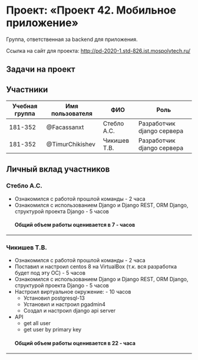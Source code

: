 # Проект: «Проект 42. Мобильное приложение»

Группа, ответственная за backend для приложения.

Ссылка на сайт для проекта: http://pd-2020-1.std-826.ist.mospolytech.ru/

## Задачи на проект

## Участники

| Учебная группа | Имя пользователя | ФИО                      | Роль                       |
|----------------|------------------|--------------------------|----------------------------|
| 181-352        | @Facassanxt      | Стебло А.С.              | Разработчик django сервера |
| 181-352        | @TimurChikishev  | Чикишев Т.В.             | Разработчик django сервера |

## Личный вклад участников

### Стебло А.С. 
- Ознакомился с работой прошлой команды - 2 часа
- Ознакомился с использованием Django и Django REST, ORM Django, структурой проекта  Django - 5 часов

####        Общий объем работы оценивается в 7 - часов
------------------------------
### Чикишев Т.В.
- Ознакомился с работой прошлой команды - 2 часа
- Поставил и настроил centos 8 на VirtualBox (т.к. вся разработка будет под эту ОС) - 5 часов
- Ознакомился с использованием Django и Django REST, ORM Django, структурой проекта  Django - 5 часов
- Настроил виртуальное окружение: - 10 часов
  - Установил postgresql-13 
  - Установил и настроил pgadmin4
  - Создал и настроил django api server
- API
  - get all user
  - get user by primary key
  
  
####        Общий объем работы оценивается в 22 - часа 
------------------------------
